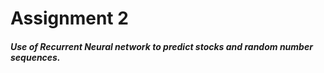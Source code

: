 # Assignment 2
##### Use of Recurrent Neural network to predict stocks and random number sequences.
